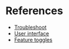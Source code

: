# References

* [Troubleshoot](troubleshoot.md)
* [User interface](./user-interface/user-interface.md)
* [Feature toggles](./feature-toggles/feature-toggles.md)
